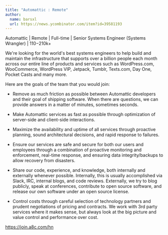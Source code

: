 ```yaml
---
title: "Automattic : Remote"
author:
  name: barsxl
  url: https://news.ycombinator.com/item?id=39581193
---
```

Automattic | Remote | Full-time | Senior Systems Engineer (Systems Wrangler) | $110-$210k+

We&#x27;re looking for the world&#x27;s best systems engineers to help build and maintain the infrastructure that supports over a billion people each month across our entire line of products and services such as WordPress.com, WooCommerce, WordPress VIP, Jetpack, Tumblr, Texts.com, Day One, Pocket Casts and many more.

Here are the goals of the team that you would join:

* Remove as much friction as possible between Automattic developers and their goal of shipping software. When there are questions, we can provide answers in a matter of minutes, sometimes seconds.

* Make Automattic services as fast as possible through optimization of server-side and client-side interactions.

* Maximize the availability and uptime of all services through proactive planning, sound architectural decisions, and rapid response to failures.

* Ensure our services are safe and secure for both our users and employees through a combination of proactive monitoring and enforcement, real-time response, and ensuring data integrity&#x2F;backups to allow recovery from disasters.

* Share our code, experience, and knowledge, both internally and externally whenever possible. Internally, this is usually accomplished via Slack, IRC, internal blogs, and code reviews. Externally, we try to blog publicly, speak at conferences, contribute to open source software, and release our own software under an open source license.

* Control costs through careful selection of technology partners and prudent negotiations of pricing and contracts. We work with 3rd party services where it makes sense, but always look at the big picture and value control and performance over cost.

<a href="https:&#x2F;&#x2F;join.a8c.com&#x2F;hn" rel="nofollow">https:&#x2F;&#x2F;join.a8c.com&#x2F;hn</a>
